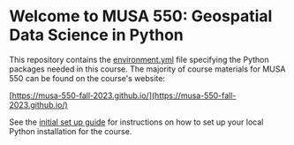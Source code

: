 # Welcome to MUSA 550: Geospatial Data Science in Python

This repository contains the [environment.yml](environment.yml) file 
specifying the Python packages needed in this course. The majority of course 
materials for MUSA 550 can be found on the course's website:

[https://musa-550-fall-2023.github.io/](https://musa-550-fall-2023.github.io/)

See the [initial set up guide](https://musa-550-fall-2023.github.io/resource/install.html) for instructions on how to set up your
local Python installation for the course.
